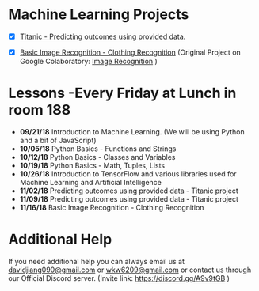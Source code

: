 Machine Learning Projects
=============
- [x] [Titanic - Predicting outcomes using provided data.](https://github.com/BellaireCompSci/Machine-Learning/blob/master/Titanic%20project.ipynb)
- [x] [Basic Image Recognition - Clothing Recognition](https://github.com/BellaireCompSci/Machine-Learning/blob/master/ImageRecognition.py) (Original Project on Google Colaboratory: [Image Recognition](https://colab.research.google.com/drive/1tPshsCCquGQZS3zTWFUQtCk0l09xSkJB) )




Lessons -Every Friday at Lunch in room 188
=============
- **09/21/18** Introduction to Machine Learning. (We will be using Python and a bit of JavaScript)
- **10/05/18** Python Basics - Functions and Strings
- **10/12/18** Python Basics - Classes and Variables
- **10/19/18** Python Basics - Math, Tuples, Lists
- **10/26/18** Introduction to TensorFlow and various libraries used for Machine Learning and Artificial Intelligence
- **11/02/18** Predicting outcomes using provided data - Titanic project
- **11/09/18** Predicting outcomes using provided data - Titanic project
- **11/16/18** Basic Image Recognition - Clothing Recognition


Additional Help
=============
If you need additional help you can always email us at davidjiang090@gmail.com or wkw6209@gmail.com 
or contact us through our Official Discord server. (Invite link: https://discord.gg/A9v9tGB )
